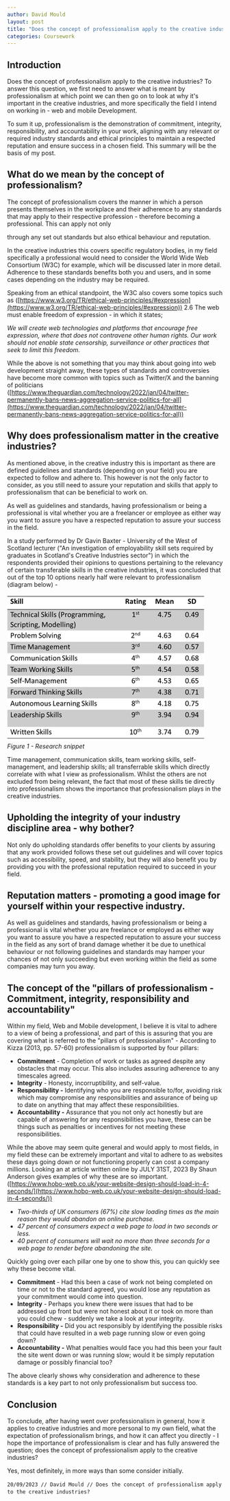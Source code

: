 ```yaml
---
author: David Mould
layout: post
title: "Does the concept of professionalism apply to the creative industries?"
categories: Coursework
---
```

## Introduction
Does the concept of professionalism apply to the creative industries? To answer this question, we first need to answer what is meant by professionalism at which point we can then go on to look at why it's important in the creative industries, and more specifically the field I intend on working in - web and mobile Development.

To sum it up, professionalism is the demonstration of commitment, integrity, responsibility, and accountability in your work, aligning with any relevant or required industry standards and ethical principles to maintain a respected reputation and ensure success in a chosen field. This summary will be the basis of my post.


## What do we mean by the concept of professionalism?
The concept of professionalism covers the manner in which a person presents themselves in the workplace and their adherence to any standards that may apply to their respective profession - therefore becoming a professional. This can apply not only

through any set out standards but also ethical behaviour and reputation.

In the creative industries this covers specific regulatory bodies, in my field specifically a professional would need to consider the World Wide Web Consortium (W3C) for example, which will be discussed later in more detail. Adherence to these standards benefits both you and users, and in some cases depending on the industry may be required.

Speaking from an ethical standpoint, the W3C also covers some topics such as ([https://www.w3.org/TR/ethical-web-principles/#expression](https://www.w3.org/TR/ethical-web-principles/#expression)) 2.6 The web must enable freedom of expression - in which it states;

_We will create web technologies and platforms that encourage free expression, where that does not contravene other human rights. Our work should not enable state censorship, surveillance or other practices that seek to limit this freedom._

While the above is not something that you may think about going into web development straight away, these types of standards and controversies have become more common with topics such as Twitter/X and the banning of politicians ([https://www.theguardian.com/technology/2022/jan/04/twitter-permanently-bans-news-aggregation-service-politics-for-all](https://www.theguardian.com/technology/2022/jan/04/twitter-permanently-bans-news-aggregation-service-politics-for-all))


## Why does professionalism matter in the creative industries?
As mentioned above, in the creative industry this is important as there are defined guidelines and standards (depending on your field) you are expected to follow and adhere to. This however is not the only factor to consider, as you still need to assure your reputation and skills that apply to professionalism that can be beneficial to work on.

As well as guidelines and standards, having professionalism or being a professional is vital whether you are a freelancer or employee as either way you want to assure you have a respected reputation to assure your success in the field.

In a study performed by Dr Gavin Baxter - University of the West of Scotland lecturer ("An investigation of employability skill sets required by graduates in Scotland's Creative Industries sector") in which the respondents provided their opinions to questions pertaining to the relevancy of certain transferable skills in the creative industries, it was concluded that out of the top 10 options nearly half were relevant to professionalism (diagram below) -

![Table showing skill relavancy](/img/Picture1.jpg)
<br>
<em>Figure 1 - Research snippet</em>

Time management, communication skills, team working skills, self-management, and leadership skills; all transferrable skills which directly correlate with what I view as professionalism. Whilst the others are not excluded from being relevant, the fact that most of these skills tie directly into professionalism shows the importance that professionalism plays in the creative industries.


## Upholding the integrity of your industry discipline area - why bother?
Not only do upholding standards offer benefits to your clients by assuring that any work provided follows these set out guidelines and will cover topics such as accessibility, speed, and stability, but they will also benefit you by providing you with the professional reputation required to succeed in your field.


## Reputation matters - promoting a good image for yourself within your respective industry.
As well as guidelines and standards, having professionalism or being a professional is vital whether you are freelance or employed as either way you want to assure you have a respected reputation to assure your success in the field as any sort of brand damage whether it be due to unethical behaviour or not following guidelines and standards may hamper your chances of not only succeeding but even working within the field as some companies may turn you away.


## The concept of the "pillars of professionalism - Commitment, integrity, responsibility and accountability"
Within my field, Web and Mobile development, I believe it is vital to adhere to a view of being a professional, and part of this is assuring that you are covering what is referred to the "pillars of professionalism" - According to Kizza (2013, pp. 57-60) professionalism is supported by four pillars:

- **Commitment** - Completion of work or tasks as agreed despite any obstacles that may occur. This also includes assuring adherence to any timescales agreed.
- **Integrity** - Honesty, incorruptibility, and self-value.
- **Responsibility -** Identifying who you are responsible to/for, avoiding risk which may compromise any responsibilities and assurance of being up to date on anything that may affect these responsibilities.
- **Accountability -** Assurance that you not only act honestly but are capable of answering for any responsibilities you have, these can be things such as penalties or incentives for not meeting these responsibilities.

While the above may seem quite general and would apply to most fields, in my field these can be extremely important and vital to adhere to as websites these days going down or not functioning properly can cost a company millions. Looking an at article written online by JULY 31ST, 2023 By Shaun Anderson gives examples of why these are so important. ([https://www.hobo-web.co.uk/your-website-design-should-load-in-4-seconds/](https://www.hobo-web.co.uk/your-website-design-should-load-in-4-seconds/))

- _Two-thirds of UK consumers (67%) cite slow loading times as the main reason they would abandon an online purchase._
- _47 percent of consumers expect a web page to load in two seconds or less._
- _40 percent of consumers will wait no more than three seconds for a web page to render before abandoning the site._

Quickly going over each pillar one by one to show this, you can quickly see why these become vital.

- **Commitment** - Had this been a case of work not being completed on time or not to the standard agreed, you would lose any reputation as your commitment would come into question.
- **Integrity** - Perhaps you knew there were issues that had to be addressed up front but were not honest about it or took on more than you could chew - suddenly we take a look at your integrity.
- **Responsibility -** Did you act responsibly by identifying the possible risks that could have resulted in a web page running slow or even going down?
- **Accountability -** What penalties would face you had this been your fault the site went down or was running slow; would it be simply reputation damage or possibly financial too?

The above clearly shows why consideration and adherence to these standards is a key part to not only professionalism but success too.


## Conclusion
To conclude, after having went over professionalism in general, how it applies to creative industries and more personal to my own field, what the expectation of professionalism brings, and how it can affect you directly - I hope the importance of professionalism is clear and has fully answered the question; does the concept of professionalism apply to the creative industries?

Yes, most definitely, in more ways than some consider initially.

```20/09/2023 // David Mould // Does the concept of professionalism apply to the creative industries?```
